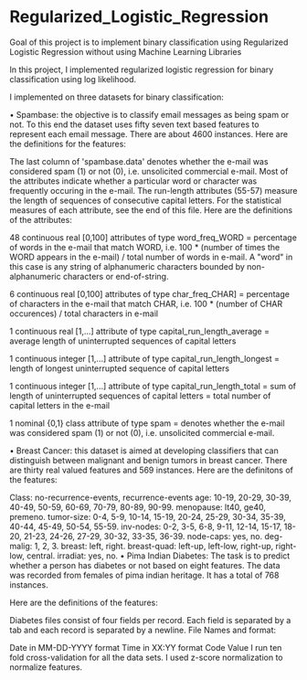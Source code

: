 # Regularized_Logistic_Regression
Goal of this project is to implement binary classification using Regularized Logistic Regression without using Machine Learning Libraries

In this project, I implemented regularized logistic regression for binary classification using log likelihood.

I implemented on three datasets for binary classification:

• Spambase: the objective is to classify email messages as being spam or not. To this end the dataset uses fifty seven text based features to represent each email message. There are about 4600 instances. Here are the definitions for the features:

The last column of 'spambase.data' denotes whether the e-mail was considered spam (1) or not (0), i.e. unsolicited commercial e-mail. Most of the attributes indicate whether a particular word or character was frequently occuring in the e-mail. The run-length attributes (55-57) measure the length of sequences of consecutive capital letters. For the statistical measures of each attribute, see the end of this file. Here are the definitions of the attributes:

48 continuous real [0,100] attributes of type word_freq_WORD = percentage of words in the e-mail that match WORD, i.e. 100 * (number of times the WORD appears in the e-mail) / total number of words in e-mail. A "word" in this case is any string of alphanumeric characters bounded by non-alphanumeric characters or end-of-string.

6 continuous real [0,100] attributes of type char_freq_CHAR] = percentage of characters in the e-mail that match CHAR, i.e. 100 * (number of CHAR occurences) / total characters in e-mail

1 continuous real [1,...] attribute of type capital_run_length_average = average length of uninterrupted sequences of capital letters

1 continuous integer [1,...] attribute of type capital_run_length_longest = length of longest uninterrupted sequence of capital letters

1 continuous integer [1,...] attribute of type capital_run_length_total = sum of length of uninterrupted sequences of capital letters = total number of capital letters in the e-mail

1 nominal {0,1} class attribute of type spam = denotes whether the e-mail was considered spam (1) or not (0), i.e. unsolicited commercial e-mail.

• Breast Cancer: this dataset is aimed at developing classifiers that can distinguish between malignant and benign tumors in breast cancer. There are thirty real valued features and 569 instances. Here are the definitons of the features:

Class: no-recurrence-events, recurrence-events
age: 10-19, 20-29, 30-39, 40-49, 50-59, 60-69, 70-79, 80-89, 90-99.
menopause: lt40, ge40, premeno.
tumor-size: 0-4, 5-9, 10-14, 15-19, 20-24, 25-29, 30-34, 35-39, 40-44, 45-49, 50-54, 55-59.
inv-nodes: 0-2, 3-5, 6-8, 9-11, 12-14, 15-17, 18-20, 21-23, 24-26, 27-29, 30-32, 33-35, 36-39.
node-caps: yes, no.
deg-malig: 1, 2, 3.
breast: left, right.
breast-quad: left-up, left-low, right-up, right-low, central.
irradiat: yes, no.
• Pima Indian Diabetes: The task is to predict whether a person has diabetes or not based on eight features. The data was recorded from females of pima indian heritage. It has a total of 768 instances.

Here are the definitions of the features:

Diabetes files consist of four fields per record. Each field is separated by a tab and each record is separated by a newline. File Names and format:

Date in MM-DD-YYYY format
Time in XX:YY format
Code
Value
I run ten fold cross-validation for all the data sets. I used z-score normalization to normalize features.
